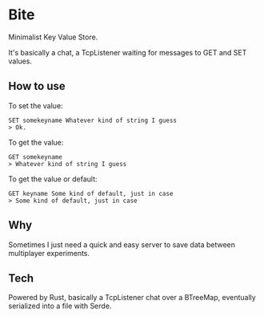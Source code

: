 # Bite

Minimalist Key Value Store.

It's basically a chat, a TcpListener waiting for messages to GET and SET values.

## How to use

To set the value:

    SET somekeyname Whatever kind of string I guess
    > Ok.

To get the value:

    GET somekeyname
    > Whatever kind of string I guess

To get the value or default:

    GET keyname Some kind of default, just in case
    > Some kind of default, just in case

## Why

Sometimes I just need a quick and easy server to save data between multiplayer experiments.

## Tech

Powered by Rust, basically a TcpListener chat over a BTreeMap, eventually serialized into a file with Serde.
